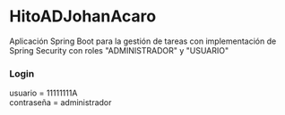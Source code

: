 # HitoADJohanAcaro
Aplicación Spring Boot para la gestión de tareas con implementación de Spring Security con roles "ADMINISTRADOR" y "USUARIO"
<h3>Login</h3>
usuario = 11111111A
<br>
contraseña = administrador
